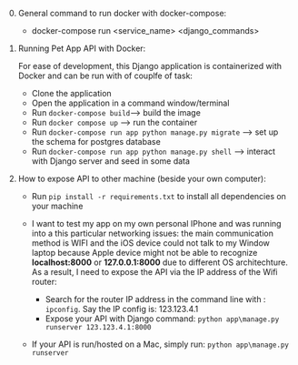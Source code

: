 0. General command to run docker with docker-compose:

   - docker-compose run <service_name> <django_commands>

1. Running Pet App API with Docker:

   For ease of development, this Django application is containerized with Docker and can be run with of couplfe of task:

   - Clone the application
   - Open the application in a command window/terminal
   - Run `docker-compose build`--> build the image
   - Run `docker compose up` --> run the container
   - Run `docker-compose run app python manage.py migrate` --> set up the schema for postgres database
   - Run `docker-compose run app python manage.py shell` --> interact with Django server and seed in some data

2. How to expose API to other machine (beside your own computer):

   - Run `pip install -r requirements.txt` to install all dependencies on your machine
   - I want to test my app on my own personal IPhone and was running into a this particular networking issues: the main communication method is WIFI and the iOS device could not talk to my Window laptop because Apple device might not be able to recognize **localhost:8000** or **127.0.0.1:8000** due to different OS architechture. As a result, I need to expose the API via the IP address of the Wifi router:
   
     - Search for the router IP address in the command line with : `ipconfig`. Say the IP config is: 123.123.4.1
     - Expose your API with Django command: `python app\manage.py runserver 123.123.4.1:8000`
     
   - If your API is run/hosted on a Mac, simply run: `python app\manage.py runserver`
